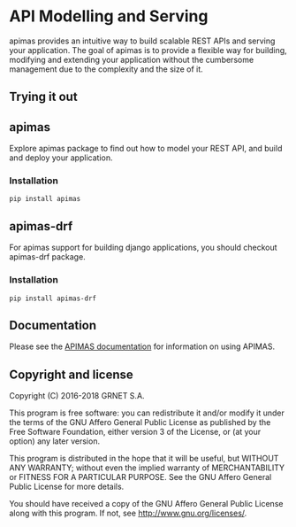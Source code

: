 API Modelling and Serving
=========================

apimas provides an intuitive way to build scalable REST APIs and
serving your application. The goal of apimas is to provide a flexible
way for building, modifying and extending your application without
the cumbersome management due to the complexity and the size of it.

Trying it out
-------------

## apimas

Explore apimas package to find out how to model your REST API, and
build and deploy your application.

### Installation

```
pip install apimas
```

## apimas-drf

For apimas support for building django applications,
you should checkout apimas-drf package. 

### Installation

```
pip install apimas-drf
```

Documentation
-------------
Please see the [APIMAS documentation](http://apimas.readthedocs.io/en/latest/index.html)
for information on using APIMAS.


Copyright and license
---------------------

Copyright (C) 2016-2018 GRNET S.A.

This program is free software: you can redistribute it and/or modify
it under the terms of the GNU Affero General Public License as
published by the Free Software Foundation, either version 3 of the
License, or (at your option) any later version.

This program is distributed in the hope that it will be useful,
but WITHOUT ANY WARRANTY; without even the implied warranty of
MERCHANTABILITY or FITNESS FOR A PARTICULAR PURPOSE.  See the
GNU Affero General Public License for more details.

You should have received a copy of the GNU Affero General Public License
along with this program.  If not, see <http://www.gnu.org/licenses/>.
